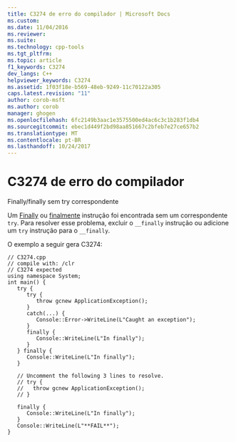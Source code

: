 ```yaml
---
title: C3274 de erro do compilador | Microsoft Docs
ms.custom: 
ms.date: 11/04/2016
ms.reviewer: 
ms.suite: 
ms.technology: cpp-tools
ms.tgt_pltfrm: 
ms.topic: article
f1_keywords: C3274
dev_langs: C++
helpviewer_keywords: C3274
ms.assetid: 1f03f18e-b569-48eb-9249-11c70122a305
caps.latest.revision: "11"
author: corob-msft
ms.author: corob
manager: ghogen
ms.openlocfilehash: 6fc2149b3aac1e3575500ed4ac6c3c1b283f1db4
ms.sourcegitcommit: ebec1d449f2bd98aa851667c2bfeb7e27ce657b2
ms.translationtype: MT
ms.contentlocale: pt-BR
ms.lasthandoff: 10/24/2017
---
```

# <a name="compiler-error-c3274"></a>C3274 de erro do compilador
Finally/finally sem try correspondente  
  
 Um [Finally](../../cpp/try-finally-statement.md) ou [finalmente](../../dotnet/finally.md) instrução foi encontrada sem um correspondente `try`. Para resolver esse problema, excluir o `__finally` instrução ou adicione um `try` instrução para o `__finally`.  
  
 O exemplo a seguir gera C3274:  
  
```  
// C3274.cpp  
// compile with: /clr  
// C3274 expected  
using namespace System;  
int main() {  
   try {  
      try {  
         throw gcnew ApplicationException();  
      }  
      catch(...) {  
         Console::Error->WriteLine(L"Caught an exception");  
      }  
      finally {  
         Console::WriteLine(L"In finally");  
      }  
   } finally {  
      Console::WriteLine(L"In finally");  
   }  
  
   // Uncomment the following 3 lines to resolve.  
   // try {  
   //   throw gcnew ApplicationException();  
   // }  
  
   finally {  
      Console::WriteLine(L"In finally");  
   }  
   Console::WriteLine(L"**FAIL**");  
}  
```
